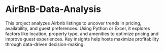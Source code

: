 # AirBnB-Data-Analysis
This project analyzes Airbnb listings to uncover trends in pricing, availability, and guest preferences. Using Python or Excel, it explores factors like location, property type, and amenities to optimize pricing and improve guest experiences. Key insights help hosts maximize profitability through data-driven decision-making.
